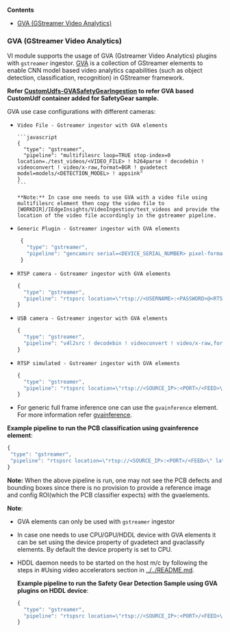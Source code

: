 **Contents**

- [GVA (GStreamer Video Analytics)](#gva-gstreamer-video-analytics)

### GVA (GStreamer Video Analytics)

VI module supports the usage of GVA (Gstreamer Video Analytics) plugins with `gstreamer` ingestor. [GVA](https://github.com/openvinotoolkit/dlstreamer_gst) is
a collection of GStreamer elements to enable CNN model based video analytics capabilities (such as object detection, classification, recognition) in GStreamer framework.

**Refer [CustomUdfs-GVASafetyGearIngestion](../CustomUdfs/GVASafetyGearIngestion/README.md) to refer GVA based CustomUdf container added for SafetyGear sample.**

GVA use case configurations with different cameras:

* `Video File - Gstreamer ingestor with GVA elements`

      ```javascript
      {
        "type": "gstreamer",
        "pipeline": "multifilesrc loop=TRUE stop-index=0 location=./test_videos/<VIDEO_FILE> ! h264parse ! decodebin ! videoconvert ! video/x-raw,format=BGR ! gvadetect model=models/<DETECTION_MODEL> ! appsink"
      }
      ```

      **Note:** In case one needs to use GVA with a video file using multifilesrc element then copy the video file to [WORKDIR]/IEdgeInsights/VideoIngestion/test_videos and provide the location of the video file accordingly in the gstreamer pipeline.


 * `Generic Plugin - Gstreamer ingestor with GVA elements`

    ```javascript
     {
       "type": "gstreamer",
       "pipeline": "gencamsrc serial=<DEVICE_SERIAL_NUMBER> pixel-format=<PIXEL_FORMAT> ! vaapipostproc format=bgrx ! gvadetect model=models/<DETECTION_MODEL> ! videoconvert !  video/x-raw,format=BGR ! appsink"
     }
    ```

 * `RTSP camera - Gstreamer ingestor with GVA elements`

      ```javascript
      {
        "type": "gstreamer",
        "pipeline": "rtspsrc location=\"rtsp://<USERNAME>:<PASSWORD>@<RTSP_CAMERA_IP>:<PORT>/<FEED>\" latency=100 ! rtph264depay ! h264parse ! vaapih264dec ! vaapipostproc format=bgrx ! gvadetect model=models/<DETECTION_MODEL> ! videoconvert ! video/x-raw,format=BGR ! appsink"
      }
      ```

 * `USB camera - Gstreamer ingestor with GVA elements`

      ```javascript
      {
        "type": "gstreamer",
        "pipeline": "v4l2src ! decodebin ! videoconvert ! video/x-raw,format=BGR ! gvadetect model=models/<DETECTION_MODEL> ! appsink"
      }
      ```
 * `RTSP simulated - Gstreamer ingestor with GVA elements`

      ```javascript
      {
        "type": "gstreamer",
        "pipeline": "rtspsrc location=\"rtsp://<SOURCE_IP>:<PORT>/<FEED>\" latency=100 ! rtph264depay ! h264parse ! vaapih264dec ! vaapipostproc format=bgrx ! gvadetect model=models/<DETECTION_MODEL> ! videoconvert ! video/x-raw,format=BGR ! appsink"
      }
      ```
 * For generic full frame inference one can use the `gvainference` element. For more information refer [gvainference](https://github.com/openvinotoolkit/dlstreamer_gst/wiki/gvainference).

  **Example pipeline to run the PCB classification using gvainference element**:

  ```javascript
  {
   "type": "gstreamer",
   "pipeline": "rtspsrc location=\"rtsp://<SOURCE_IP>:<PORT>/<FEED>\" latency=100 ! rtph264depay ! h264parse ! vaapih264dec ! gvainference device=CPU model=common/video/udfs/python/pcb/ref/model_2.xml ! vaapipostproc format=bgrx height=600 width=600 ! videoconvert ! video/x-raw,format=BGR ! appsink",
  }
  ```

  **Note:** When the above pipeline is run, one may not see the PCB defects and bounding boxes since there is no provision to provide a reference image and config ROI(which the PCB classifier expects) with the gvaelements.

**Note**:

* GVA elements can only be used with `gstreamer` ingestor
* In case one needs to use CPU/GPU/HDDL device with GVA elements it
  can be set using the device property of gvadetect and gvaclassify elements.
  By default the device property is set to CPU.

* HDDL daemon needs to be started on the host m/c by following the steps in #Using video accelerators section in [../../README.md](../../README.md).

    **Example pipeline to run the Safety Gear Detection Sample using GVA plugins on HDDL device**:

    ```javascript
    {
      "type": "gstreamer",
      "pipeline": "rtspsrc location=\"rtsp://<SOURCE_IP>:<PORT>/<FEED>\" latency=100 ! rtph264depay ! h264parse ! vaapih264dec ! vaapipostproc format=bgrx ! gvadetect device=HDDL  model=models/frozen_inference_graph.xml ! videoconvert ! video/x-raw,format=BGR ! appsink"
    }
    ```
